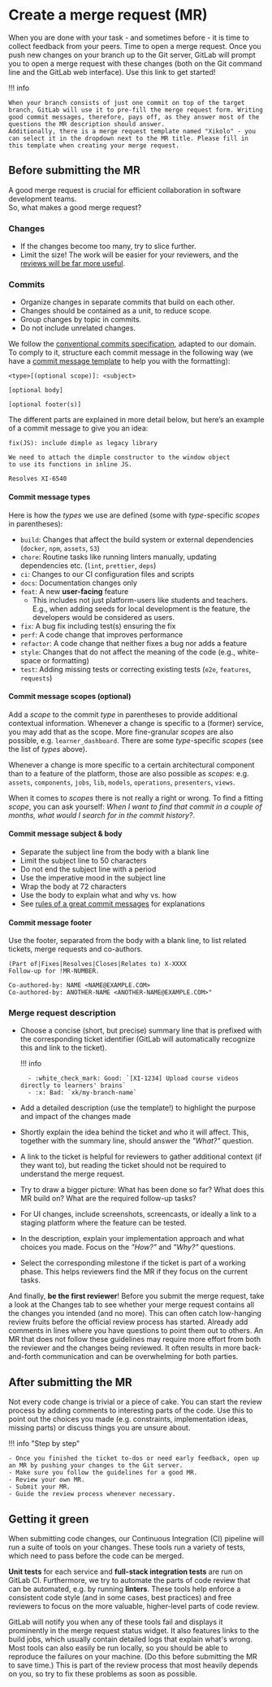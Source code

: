# Create a merge request (MR)

When you are done with your task - and sometimes before - it is time to collect feedback from your peers. Time to open a merge request.
Once you push new changes on your branch up to the Git server, GitLab will prompt you to open a merge request with these changes (both on the Git command line and the GitLab web interface). Use this link to get started!

!!! info

    When your branch consists of just one commit on top of the target branch, GitLab will use it to pre-fill the merge request form. Writing good commit messages, therefore, pays off, as they answer most of the questions the MR description should answer.
    Additionally, there is a merge request template named "Xikolo" - you can select it in the dropdown next to the MR title. Please fill in this template when creating your merge request.

## Before submitting the MR

A good merge request is crucial for efficient collaboration in software development teams. <br> So, what makes a good merge request?

### Changes

- If the changes become too many, try to slice further.
- Limit the size! The work will be easier for your reviewers, and the [reviews will be far more useful](https://twitter.com/iamdevloper/status/397664295875805184).

### Commits

- Organize changes in separate commits that build on each other.
- Changes should be contained as a unit, to reduce scope.
- Group changes by topic in commits.
- Do not include unrelated changes.

We follow the [conventional commits specification](https://www.conventionalcommits.org/en/v1.0.0/), adapted to our domain. To comply to it, structure each commit
message in the following way (we have a [commit message template](../../local_setup/index.md#git-commit-message-template) to help you with the formatting):

```git
<type>[(optional scope)]: <subject>

[optional body]

[optional footer(s)]
```

The different parts are explained in more detail below, but here’s an example of a commit message to give you an idea:

```git
fix(JS): include dimple as legacy library

We need to attach the dimple constructor to the window object
to use its functions in inline JS.

Resolves XI-6540
```

#### Commit message types

Here is how the *types* we use are defined (some with *type*-specific *scopes* in parentheses):

- `build`: Changes that affect the build system or external dependencies (`docker`, `npm`, `assets`, `S3`)
- `chore`: Routine tasks like running linters manually, updating dependencies etc. (`lint`, `prettier`, `deps`)
- `ci`: Changes to our CI configuration files and scripts
- `docs`: Documentation changes only
- `feat`: A new **user-facing** feature
  - This includes not just platform-users like students and teachers. E.g., when adding seeds for local development is the feature, the developers would be considered as users.
- `fix`: A bug fix including test(s) ensuring the fix
- `perf`: A code change that improves performance
- `refactor`: A code change that neither fixes a bug nor adds a feature
- `style`: Changes that do not affect the meaning of the code (e.g., white-space or formatting)
- `test`: Adding missing tests or correcting existing tests (`e2e`, `features`, `requests`)

#### Commit message scopes (optional)

Add a *scope* to the commit *type* in parentheses to provide additional contextual information. Whenever a change is
specific to a (former) service, you may add that as the scope. More fine-granular *scopes* are also possible,
e.g. `learner_dashboard`. There are some *type*-specific *scopes* (see the list of *types* above).

Whenever a change is more specific to a certain architectural component than to a feature of the platform, those are
also possible as *scopes*: e.g. `assets`, `components`, `jobs`, `lib`, `models`, `operations`, `presenters`, `views`.

When it comes to *scopes* there is not really a right or wrong. To find a fitting *scope*, you can ask yourself:
*When I want to find that commit in a couple of months, what would I search for in the commit history?*.

#### Commit message subject & body

- Separate the subject line from the body with a blank line
- Limit the subject line to 50 characters
- Do not end the subject line with a period
- Use the imperative mood in the subject line
- Wrap the body at 72 characters
- Use the body to explain what and why vs. how
- See [rules of a great commit messages](https://cbea.ms/git-commit/) for explanations

#### Commit message footer

Use the footer, separated from the body with a blank line, to list related tickets, merge requests and co-authors.

```git
(Part of|Fixes|Resolves|Closes|Relates to) X-XXXX
Follow-up for !MR-NUMBER.

Co-authored-by: NAME <NAME@EXAMPLE.COM>
Co-authored-by: ANOTHER-NAME <ANOTHER-NAME@EXAMPLE.COM>"
```

### Merge request description

- Choose a concise (short, but precise) summary line that is prefixed with the corresponding ticket identifier (GitLab will automatically recognize this and link to the ticket).

    !!! info

        - :white_check_mark: Good: `[XI-1234] Upload course videos directly to learners' brains`
        - :x: Bad: `xk/my-branch-name`

- Add a detailed description (use the template!) to highlight the purpose and impact of the changes made
- Shortly explain the idea behind the ticket and who it will affect. This, together with the summary line, should answer the *"What?"* question.
- A link to the ticket is helpful for reviewers to gather additional context (if they want to), but reading the ticket should not be required to understand the merge request.
- Try to draw a bigger picture: What has been done so far? What does this MR build on? What are the required follow-up tasks?
- For UI changes, include screenshots, screencasts, or ideally a link to a staging platform where the feature can be tested.
- In the description, explain your implementation approach and what choices you made. Focus on the *"How?"* and *"Why?"* questions.
- Select the corresponding milestone if the ticket is part of a working phase. This helps reviewers find the MR if they focus on the current tasks.

And finally, **be the first reviewer**! Before you submit the merge request, take a look at the Changes tab to see whether your merge request contains all the changes you intended (and no more). This can often catch low-hanging review fruits before the official review process has started. Already add comments in lines where you have questions to point them out to others.
An MR that does not follow these guidelines may require more effort from both the reviewer and the changes being reviewed. It often results in more back-and-forth communication and can be overwhelming for both parties.

## After submitting the MR

Not every code change is trivial or a piece of cake. You can start the review process by adding comments to interesting parts of the code. Use this to point out the choices you made (e.g. constraints, implementation ideas, missing parts) or discuss things you are unsure about.

!!! info "Step by step"

    - Once you finished the ticket to-dos or need early feedback, open up an MR by pushing your changes to the Git server.
    - Make sure you follow the guidelines for a good MR.
    - Review your own MR.
    - Submit your MR.
    - Guide the review process whenever necessary.

## Getting it green

When submitting code changes, our Continuous Integration (CI) pipeline will run a suite of tools on your changes. These tools run a variety of tests, which need to pass before the code can be merged.

**Unit tests** for each service and **full-stack integration tests** are run on GitLab CI. Furthermore, we try to automate the parts of code review that can be automated, e.g. by running **linters**. These tools help enforce a consistent code style (and in some cases, best practices) and free reviewers to focus on the more valuable, higher-level parts of code review.

GitLab will notify you when any of these tools fail and displays it prominently in the merge request status widget. It also features links to the build jobs, which usually contain detailed logs that explain what's wrong. Most tools can also easily be run locally, so you should be able to reproduce the failures on your machine. (Do this before submitting the MR to save time.) This is part of the review process that most heavily depends on you, so try to fix these problems as soon as possible.
